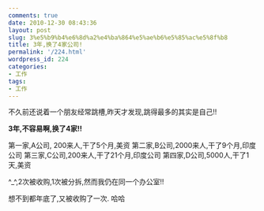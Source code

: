 ```yaml
---
comments: true
date: 2010-12-30 08:43:36
layout: post
slug: 3%e5%b9%b4%e6%8d%a2%e4%ba%864%e5%ae%b6%e5%85%ac%e5%8f%b8
title: 3年,换了4家公司!
permalink: '/224.html'
wordpress_id: 224
categories:
- 工作
tags:
- 工作
---
```


不久前还说着一个朋友经常跳槽,昨天才发现,跳得最多的其实是自己!!

**3年,不容易啊,换了4家!!**

第一家,A公司, 200来人,干了5个月,美资
第二家,B公司,2000来人,干了9个月,印度公司
第三家,C公司,200来人,干了21个月,印度公司
第四家,D公司,5000人,干了1天,美资

^_^,2次被收购,1次被分拆,然而我仍在同一个办公室!!

想不到都年底了,又被收购了一次. 哈哈


